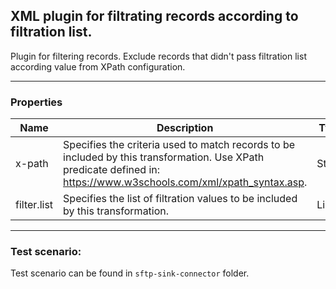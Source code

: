 ## XML plugin for filtrating records according to filtration list.

Plugin for filtering records. Exclude records that didn't pass filtration list according value from XPath configuration.

---
### Properties

|Name|Description|Type|Importance|
|---|---|---|---|
|x-path| Specifies the criteria used to match records to be included by this transformation. Use XPath predicate defined in: https://www.w3schools.com/xml/xpath_syntax.asp.| String| High|
|filter.list| Specifies the list of filtration values to be included by this transformation.| List| High |

---
### Test scenario:
Test scenario can be found in `sftp-sink-connector` folder.
